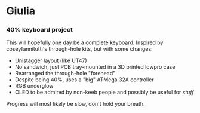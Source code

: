 # Giulia
### 40% keyboard project

This will hopefully one day be a complete keyboard.
Inspired by coseyfannitutti's through-hole kits, but with some changes:
- Unistagger layout (like UT47)
- No sandwich, just PCB tray-mounted in a 3D printed lowpro case
- Rearranged the through-hole "forehead"
- Despite being 40%, uses a "big" ATMega 32A controller
- RGB underglow
- OLED to be admired by non-keeb people and possibly be useful for _stuff_

Progress will most likely be slow, don't hold your breath.
